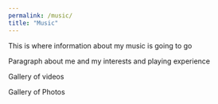 ```yaml
---
permalink: /music/
title: "Music"
---
```


This is where information about my music is going to go 

Paragraph about me and my interests and playing experience 

Gallery of videos 

Gallery of Photos 